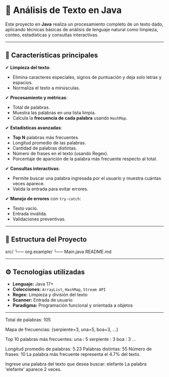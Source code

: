 # 📝 Análisis de Texto en Java

Este proyecto en **Java** realiza un procesamiento completo de un texto dado, aplicando técnicas básicas de análisis de lenguaje natural como limpieza, conteo, estadísticas y consultas interactivas.

---

## 🚀 Características principales

✔ **Limpieza del texto**:  
   - Elimina caracteres especiales, signos de puntuación y deja solo letras y espacios.  
   - Normaliza el texto a minúsculas.

✔ **Procesamiento y métricas**:  
   - Total de palabras.  
   - Muestra las palabras en una lista limpia.  
   - Calcula la **frecuencia de cada palabra** usando `HashMap`.  

✔ **Estadísticas avanzadas**:  
   - **Top N** palabras más frecuentes.  
   - Longitud promedio de las palabras.  
   - Cantidad de palabras distintas.  
   - Número de frases en el texto (usando Regex).  
   - Porcentaje de aparición de la palabra más frecuente respecto al total.  

✔ **Consultas interactivas**:  
   - Permite buscar una palabra ingresada por el usuario y muestra cuántas veces aparece.  
   - Valida la entrada para evitar errores.  

✔ **Manejo de errores** con `try-catch`:  
   - Texto vacío.  
   - Entrada inválida.  
   - Validaciones preventivas.  

---

## 📂 Estructura del Proyecto

src/
└── org.example/
    └── Main.java
README.md


---

## ⚙️ Tecnologías utilizadas

- **Lenguaje:** Java 17+  
- **Colecciones:** `ArrayList`, `HashMap`, `Stream API`  
- **Regex:** Limpieza y división del texto  
- **Scanner:** Entrada de usuario  
- **Paradigma:** Programación funcional y orientada a objetos  

---

Total de palabras: 105

Mapa de frecuencias: {serpiente=3, una=5, boa=3, ...}

Top 10 palabras más frecuentes:
una : 5
serpiente : 3
boa : 3
...

Longitud promedio de palabras: 5.23
Palabras distintas: 55
Número de frases: 10
La palabra más frecuente representa el 4.7% del texto.

Ingrese una palabra del texto que desea buscar: elefante
La palabra 'elefante' aparece 2 veces.

